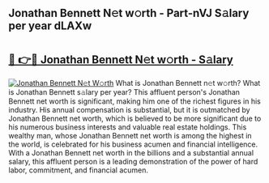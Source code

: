 ## Jonathan Bennett N𝚎t w𝚘rth - Part-nVJ S𝚊lary per year dLAXw

# <h2><a href="http://gc05279.nevu.top/?p=Jonathan+Bennett">🔗 👉🔴 Jonathan Bennett N𝚎t w𝚘rth - S𝚊lary</a></h2>

[![Jonathan Bennett N𝚎t W𝚘rth](https://i.imgur.com/Oavwk0R.jpeg)](http://gc05279.nevu.top/?p=Jonathan+Bennett)
What is Jonathan Bennett n𝚎t w𝚘rth? What is Jonathan Bennett s𝚊lary per year?
This affluent person's Jonathan Bennett net worth is significant, making him one of the richest figures in his industry. His annual compensation is substantial, but it is outmatched by Jonathan Bennett net worth, which is believed to be more significant due to his numerous business interests and valuable real estate holdings. This wealthy man, whose Jonathan Bennett net worth is among the highest in the world, is celebrated for his business acumen and financial intelligence. With a Jonathan Bennett net worth in the billions and a substantial annual salary, this affluent person is a leading demonstration of the power of hard labor, commitment, and financial acumen.
